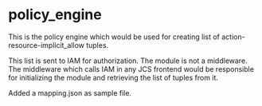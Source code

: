 # policy_engine

This is the policy engine which would be used for creating list of action-resource-implicit_allow tuples. 

This list is sent to IAM for authorization. The module is not a middleware. The middleware which calls IAM in any JCS
frontend would be responsible for initializing the module and retrieving the list of tuples from it.

Added a mapping.json as sample file.

